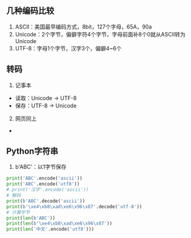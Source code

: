 ## 几种编码比较
1. ASCII：美国最早编码方式，8bit，127个字母，65A，90a
2. Unicode：2个字节，偏僻字符4个字节，字母前面补8个0就从ASCII转为Unicode
3. UTF-8：字母1个字节，汉字3个，偏僻4~6个
## 转码
1. 记事本
- 读取：Unicode -> UTF-8
- 保存：UTF-8 -> Unicode
2. 网页同上
- <meta charset="UTF-8" />
## Python字符串
1. b'ABC'：以1字节保存
```python
print('ABC'.encode('ascii'))
print('ABC'.encode('utf8'))
# print('汉字'.encode('ascii'))
# 解码
print(b'ABC'.decode('ascii'))
print(b'\xe4\xb8\xad\xe6\x96\x87'.decode('utf-8'))
# 计算字节
print(len(b'ABC'))
print(len(b'\xe4\xb8\xad\xe6\x96\x87'))
print(len('中文'.encode('utf8')))
```